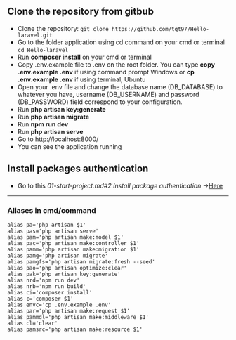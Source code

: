 ## Clone the repository from gitbub

- Clone the repository:
    ``git clone https://github.com/tqt97/Hello-laravel.git``
- Go to the folder application using cd command on your cmd or terminal
    ``cd Hello-laravel``
- Run __composer install__ on your cmd or terminal
- Copy .env.example file to .env on the root folder. You can type __copy .env.example .env__ if using command prompt Windows or __cp .env.example .env__ if using terminal, Ubuntu
- Open your .env file and change the database name (DB_DATABASE) to whatever you have, username (DB_USERNAME) and password (DB_PASSWORD) field correspond to your configuration.
- Run __php artisan key:generate__
- Run __php artisan migrate__
- Run __npm run dev__
- Run __php artisan serve__
- Go to http://localhost:8000/
- You can see the application running

## Install packages authentication
- Go to this _01-start-project.md#2.Install package authentication_ ->[Here](https://github.com/tqt97/Hello-laravel/blob/master/docs/01-start-project.md)

----------------------------------------------------------------
### Aliases in cmd/command
    alias pa='php artisan $1'
    alias pas='php artisan serve'
    alias pam='php artisan make:model $1'
    alias pac='php artisan make:controller $1'
    alias pamm='php artisan make:migration $1'
    alias pamg='php artisan migrate'
    alias pamgfs='php artisan migrate:fresh --seed'
    alias pao='php artisan optimize:clear'
    alias pak='php artisan key:generate'
    alias nrd='npm run dev'
    alias nrb='npm run build'
    alias ci='composer install'
    alias c='composer $1'
    alias envc='cp .env.example .env'
    alias par='php artisan make:request $1'
    alias pammdl='php artisan make:middleware $1'
    alias cl='clear'
    alias pamsrc='php artisan make:resource $1'
